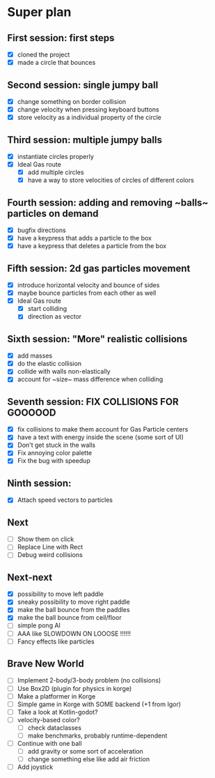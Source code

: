 # Super plan

## First session: first steps

- [x] cloned the project
- [x] made a circle that bounces

## Second session: single jumpy ball

- [x] change something on border collision
- [x] change velocity when pressing keyboard buttons
- [x] store velocity as a individual property of the circle

## Third session: multiple jumpy balls

- [x] instantiate circles properly
- [x] Ideal Gas route
    - [x] add multiple circles
    - [x] have a way to store velocities of circles of different colors

## Fourth session: adding and removing ~balls~ particles on demand

- [x] bugfix directions
- [x] have a keypress that adds a particle to the box
- [x] have a keypress that deletes a particle from the box

## Fifth session: 2d gas particles movement

- [x] introduce horizontal velocity and bounce of sides
- [x] maybe bounce particles from each other as well
- [x] Ideal Gas route
  - [x] start colliding
  - [x] direction as vector

## Sixth session: "More" realistic collisions

- [x] add masses
- [x] do the elastic collision
- [x] collide with walls non-elastically
- [x] account for ~size~ mass difference when colliding

## Seventh session: FIX COLLISIONS FOR GOOOOOD

- [x] fix collisions to make them account for Gas Particle centers
- [x] have a text with energy inside the scene (some sort of UI)
- [x] Don't get stuck in the walls
- [x] Fix annoying color palette
- [x] Fix the bug with speedup

## Ninth session:

- [x] Attach speed vectors to particles

## Next
- [ ] Show them on click
- [ ] Replace Line with Rect
- [ ] Debug weird collisions

## Next-next

- [x] possibility to move left paddle
- [x] sneaky possibility to move right paddle
- [x] make the ball bounce from the paddles
- [x] make the ball bounce from ceil/floor
- [ ] simple pong AI
- [ ] AAA like SLOWDOWN ON LOOOSE !!!!!!
- [ ] Fancy effects like particles

## Brave New World

- [ ] Implement 2-body/3-body problem (no collisions)
- [ ] Use Box2D (plugin for physics in korge)
- [ ] Make a platformer in Korge
- [ ] Simple game in Korge with SOME backend (+1 from Igor)
- [ ] Take a look at Kotlin-godot?
- [ ] velocity-based color?
   - [ ] check dataclasses
   - [ ] make benchmarks, probably runtime-dependent
- [ ] Continue with one ball
   - [ ] add gravity or some sort of acceleration
   - [ ] change something else like add air friction
- [ ] Add joystick
